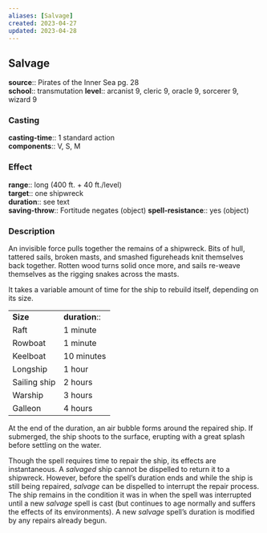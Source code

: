 ```yaml
---
aliases: [Salvage]
created: 2023-04-27
updated: 2023-04-28
---
```


## Salvage

**source**:: Pirates of the Inner Sea pg. 28  
**school**:: transmutation
**level**:: arcanist 9, cleric 9, oracle 9, sorcerer 9, wizard 9

### Casting

**casting-time**:: 1 standard action  
**components**:: V, S, M

### Effect

**range**:: long (400 ft. + 40 ft./level)  
**target**:: one shipwreck  
**duration**:: see text  
**saving-throw**:: Fortitude negates (object)
**spell-resistance**:: yes (object)

### Description

An invisible force pulls together the remains of a shipwreck. Bits of hull, tattered sails, broken masts, and smashed figureheads knit themselves back together. Rotten wood turns solid once more, and sails re-weave themselves as the rigging snakes across the masts.  
  
It takes a variable amount of time for the ship to rebuild itself, depending on its size.  
  

|              |              |
|--------------|--------------|
| **Size**     | **duration**:: |
| Raft         | 1 minute     |
| Rowboat      | 1 minute     |
| Keelboat     | 10 minutes   |
| Longship     | 1 hour       |
| Sailing ship | 2 hours      |
| Warship      | 3 hours      |
| Galleon      | 4 hours      |

  
At the end of the duration, an air bubble forms around the repaired ship. If submerged, the ship shoots to the surface, erupting with a great splash before settling on the water.  
  
Though the spell requires time to repair the ship, its effects are instantaneous. A *salvaged* ship cannot be dispelled to return it to a shipwreck. However, before the spell’s duration ends and while the ship is still being repaired, *salvage* can be dispelled to interrupt the repair process. The ship remains in the condition it was in when the spell was interrupted until a new *salvage* spell is cast (but continues to age normally and suffers the effects of its environments). A new *salvage* spell’s duration is modified by any repairs already begun.
